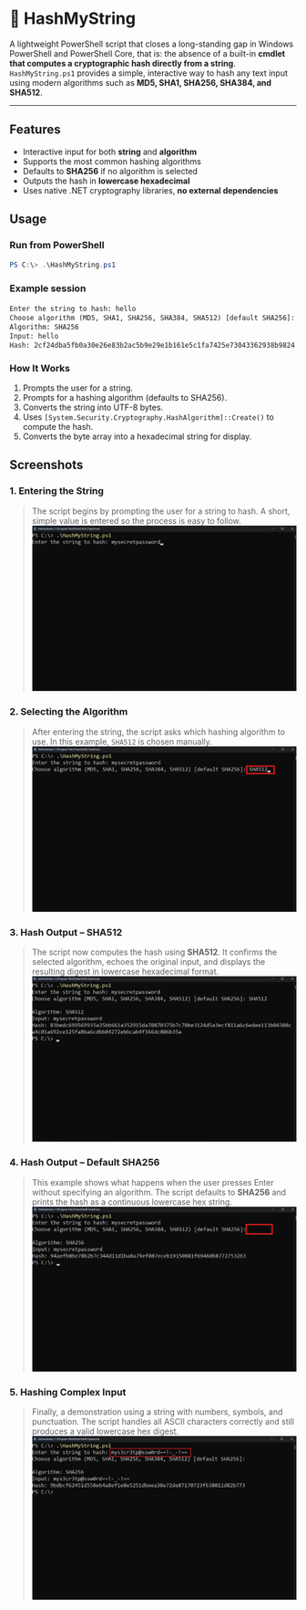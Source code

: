 # 🔐 HashMyString

A lightweight PowerShell script that closes a long-standing gap in Windows PowerShell and PowerShell Core, that is: the absence of a built-in **cmdlet that computes a cryptographic hash directly from a string**.  
`HashMyString.ps1` provides a simple, interactive way to hash any text input using modern algorithms such as **MD5, SHA1, SHA256, SHA384, and SHA512**.

---

##  Features
- Interactive input for both **string** and **algorithm**
- Supports the most common hashing algorithms
- Defaults to **SHA256** if no algorithm is selected
- Outputs the hash in **lowercase hexadecimal**
- Uses native .NET cryptography libraries, **no external dependencies**

## Usage

### Run from PowerShell
```powershell
PS C:\> .\HashMyString.ps1
```

### Example session
```text
Enter the string to hash: hello
Choose algorithm (MD5, SHA1, SHA256, SHA384, SHA512) [default SHA256]:
Algorithm: SHA256
Input: hello
Hash: 2cf24dba5fb0a30e26e83b2ac5b9e29e1b161e5c1fa7425e73043362938b9824
```

### How It Works
1. Prompts the user for a string.  
2. Prompts for a hashing algorithm (defaults to SHA256).  
3. Converts the string into UTF-8 bytes.  
4. Uses `[System.Security.Cryptography.HashAlgorithm]::Create()` to compute the hash.  
5. Converts the byte array into a hexadecimal string for display.

## Screenshots

### 1. Entering the String
> The script begins by prompting the user for a string to hash. A short, simple value is entered so the process is easy to follow.  
![Entering the string to hash](screenshots/1-enter-string.png)

### 2. Selecting the Algorithm
> After entering the string, the script asks which hashing algorithm to use. In this example, `SHA512` is chosen manually.
![Choosing the hashing algorithm](screenshots/2-enter-algorithm.png)

### 3. Hash Output – SHA512
> The script now computes the hash using **SHA512**. It confirms the selected algorithm, echoes the original input, and displays the resulting digest in lowercase hexadecimal format.  
![SHA512 output example](screenshots/3-output-sha512.png)

### 4. Hash Output – Default SHA256
> This example shows what happens when the user presses Enter without specifying an algorithm. The script defaults to **SHA256** and prints the hash as a continuous lowercase hex string.  
![SHA256 output example](screenshots/4-output-sha256.png)

### 5. Hashing Complex Input
> Finally, a demonstration using a string with numbers, symbols, and punctuation. The script handles all ASCII characters correctly and still produces a valid lowercase hex digest.  
![Complex input with special characters](screenshots/5-special-chars.png)

